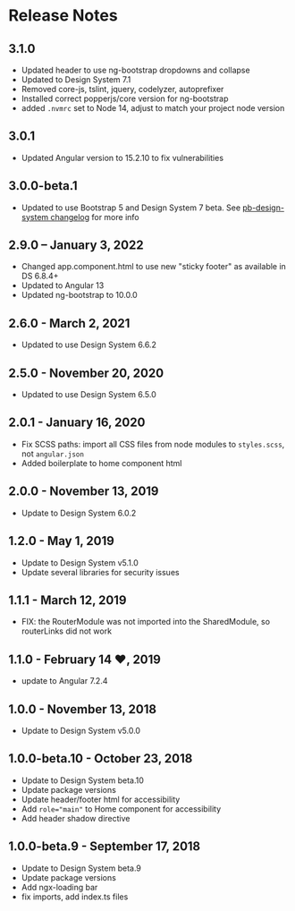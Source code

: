 # Release Notes

## 3.1.0

- Updated header to use ng-bootstrap dropdowns and collapse
- Updated to Design System 7.1
- Removed core-js, tslint, jquery, codelyzer, autoprefixer
- Installed correct popperjs/core version for ng-bootstrap
- added `.nvmrc` set to Node 14, adjust to match your project node version

## 3.0.1

- Updated Angular version to 15.2.10 to fix vulnerabilities

## 3.0.0-beta.1

- Updated to use Bootstrap 5 and Design System 7 beta. See [pb-design-system changelog](https://github.com/PBGUX/pb-design-system/blob/7.0.0-beta.1/CHANGELOG.md) for more info

## 2.9.0 – January 3, 2022

- Changed app.component.html to use new "sticky footer" as available in DS 6.8.4+
- Updated to Angular 13
- Updated ng-bootstrap to 10.0.0

## 2.6.0 - March 2, 2021

- Updated to use Design System 6.6.2

## 2.5.0 - November 20, 2020

- Updated to use Design System 6.5.0

## 2.0.1 - January 16, 2020

- Fix SCSS paths: import all CSS files from node modules to `styles.scss`, not `angular.json`
- Added boilerplate to home component html

## 2.0.0 - November 13, 2019

- Update to Design System 6.0.2

## 1.2.0 - May 1, 2019

- Update to Design System v5.1.0
- Update several libraries for security issues

## 1.1.1 - March 12, 2019

- FIX: the RouterModule was not imported into the SharedModule, so routerLinks did not work

## 1.1.0 - February 14 ❤, 2019

- update to Angular 7.2.4

## 1.0.0 - November 13, 2018

- Update to Design System v5.0.0

## 1.0.0-beta.10 - October 23, 2018

- Update to Design System beta.10
- Update package versions
- Update header/footer html for accessibility
- Add `role="main"` to Home component for accessibility
- Add header shadow directive

## 1.0.0-beta.9 - September 17, 2018

- Update to Design System beta.9
- Update package versions
- Add ngx-loading bar
- fix imports, add index.ts files
